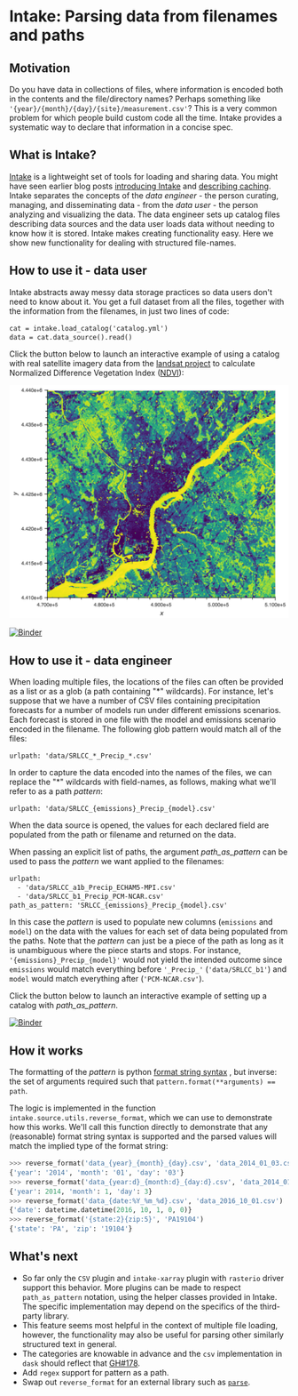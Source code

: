 # Intake: Parsing data from filenames and paths
## Motivation
Do you have data in collections of files, where information is encoded both in
the contents and the file/directory names? Perhaps something like
`'{year}/{month}/{day}/{site}/measurement.csv'`? This is a very common problem for
which people build custom code all the time. Intake provides a systematic way
to declare that information in a concise spec.

## What is Intake?
[Intake](https://intake.readthedocs.io) is a lightweight set of tools for
loading and sharing data. You might have seen earlier blog posts
[introducing Intake](https://www.anaconda.com/blog/developer-blog/intake-taking-the-pain-out-of-data-access/)
 and [describing caching](https://www.anaconda.com/blog/developer-blog/intake-caching-data-on-first-read-makes-future-analysis-faster/).
Intake separates the concepts of the *data engineer* - the person curating,
managing, and disseminating data - from the *data user* - the person analyzing
and visualizing the data. The data engineer sets up catalog files describing
data sources and the data user loads data without needing to know how it is
stored. Intake makes creating functionality easy. Here we show new
functionality for dealing with structured file-names.

## How to use it - data user
Intake abstracts away messy data storage practices so data users
don't need to know about it. You get a full dataset from all the files,
together with the information from the filenames, in just two lines of code:

```
cat = intake.load_catalog('catalog.yml')
data = cat.data_source().read()
```

Click the button below to launch an interactive example of using a catalog
with real satellite imagery data from the [landsat project](https://landsat.usgs.gov/landsat-project-description)
to calculate Normalized Difference Vegetation Index ([NDVI](https://earthobservatory.nasa.gov/Features/MeasuringVegetation/measuring_vegetation_2.php)):

[![Plot of calculated NDVI](ndvi_plot.png)](https://jsignell.github.com/intake-blog/path-as-pattern/ndvi_plot.html)

[![Binder](https://mybinder.org/badge.svg)](https://mybinder.org/v2/gh/jsignell/intake-blog/master?filepath=path-as-pattern%2Flandsat.ipynb)

## How to use it - data engineer
When loading multiple files, the locations of the files can often be provided
as a list or as a glob (a path containing "*" wildcards). For instance, let's
suppose that we have a number of CSV files containing precipitation forecasts
for a number of models run under different emissions scenarios. Each forecast
is stored in one file with the model and emissions scenario encoded in the
filename. The following glob pattern would match all of the files:

```
urlpath: 'data/SRLCC_*_Precip_*.csv'
```

In order to capture the data encoded into the names of the files, we can replace
the "*" wildcards with field-names, as follows, making what we'll refer to
as a path *pattern*:

```
urlpath: 'data/SRLCC_{emissions}_Precip_{model}.csv'
```

When the data source is opened, the values for each declared field are
populated from the path or filename and returned on the data.

When passing an explicit list of paths, the argument *path_as_pattern* can
be used to pass the *pattern* we want applied to the filenames:

```
urlpath:
  - 'data/SRLCC_a1b_Precip_ECHAM5-MPI.csv'
  - 'data/SRLCC_b1_Precip_PCM-NCAR.csv'
path_as_pattern: 'SRLCC_{emissions}_Precip_{model}.csv'
```

In this case the *pattern* is used to populate new columns (`emissions`
and `model`) on the data with the values for each set of data being populated
from the paths. Note that the *pattern* can just be a piece of the path as
long as it is unambiguous where the piece starts and stops. For instance,
`'{emissions}_Precip_{model}'` would not yield the intended
outcome since `emissions` would match everything before `'_Precip_'`
(`'data/SRLCC_b1'`) and  `model` would match everything after
(`'PCM-NCAR.csv'`).

Click the button below to launch an interactive example of setting up a
catalog with *path_as_pattern*.

[![Binder](https://mybinder.org/badge.svg)](https://mybinder.org/v2/gh/jsignell/intake-blog/master?filepath=path-as-pattern%2Fcsv.ipynb)

## How it works
The formatting of the *pattern* is python [format string
syntax](https://docs.python.org/3.7/library/string.html#format-string-syntax)
, but inverse: the set of arguments required such that
``pattern.format(**arguments) == path``.

The logic is implemented in the function `intake.source.utils.reverse_format`,
which we can use to demonstrate how this works. We'll call
this function directly to demonstrate that any (reasonable) format string
syntax is supported and the parsed values will match the implied type of
the format string:

```python
>>> reverse_format('data_{year}_{month}_{day}.csv', 'data_2014_01_03.csv')
{'year': '2014', 'month': '01', 'day': '03'}
>>> reverse_format('data_{year:d}_{month:d}_{day:d}.csv', 'data_2014_01_03.csv')
{'year': 2014, 'month': 1, 'day': 3}
>>> reverse_format('data_{date:%Y_%m_%d}.csv', 'data_2016_10_01.csv')
{'date': datetime.datetime(2016, 10, 1, 0, 0)}
>>> reverse_format('{state:2}{zip:5}', 'PA19104')
{'state': 'PA', 'zip': '19104'}
```

## What's next
 - So far only the `CSV` plugin and `intake-xarray` plugin with `rasterio`
   driver support this behavior. More plugins can be made to respect
   `path_as_pattern` notation, using the helper classes provided in Intake.
   The specific implementation may depend on the specifics of the
   third-party library.
 - This feature seems most helpful in the context of multiple file loading,
   however, the functionality may also be useful for parsing other similarly
   structured text in general.
 - The categories are knowable in advance and the `csv` implementation in
   `dask` should reflect that [GH#178](https://github.com/ContinuumIO/intake/issues/178).
 - Add `regex` support for pattern as a path.
 - Swap out `reverse_format` for an external library such as [`parse`](http://pypi.python.org/pypi/parse).
